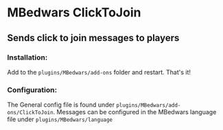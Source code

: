 # MBedwars ClickToJoin

## Sends click to join messages to players

### Installation:
Add to the `plugins/MBedwars/add-ons` folder and restart. That's it!

### Configuration:
The General config file is found under `plugins/MBedwars/add-ons/ClickToJoin`. 
Messages can be configured in the MBedwars language file under `plugins/MBedwars/language`